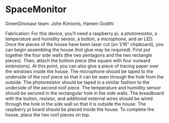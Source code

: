 # SpaceMonitor
GreenDinosaur team: John Kimionis, Hareen Godthi


Fabrication:
For this device, you’ll need a raspberry pi, a photoresistor, a temperature and humidity sensor, a button, a microphone, and an LED. Once the pieces of the house have been laser cut (on 1/16” chipboard), you can begin assembling the house (hot glue may be required). First put together the four side walls (the two pentagons and the two rectangle pieces). Then, attach the bottom piece (the square with four outward extensions). At this point, you can also glue a piece of tracing paper over the windows inside the house. The microphone should be taped to the underside of the roof piece so that it can be seen through the hole from the outside. The photoresistor should be taped in a similar fashion to the underside of the second roof piece. The temperature and humidity sensor should be secured in the rectangular hole in the side walls. The breadboard with the button, resistor, and additional external wires should be wired through the hole in the side wall so that it is outside the house. The raspberry pi board should be placed inside the house. To complete the house, place the two roof pieces on top. 
